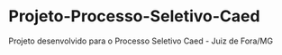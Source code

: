 # Projeto-Processo-Seletivo-Caed
Projeto desenvolvido para o Processo Seletivo Caed - Juiz de Fora/MG

